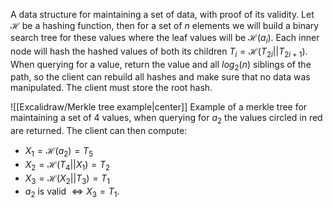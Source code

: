 A data structure for maintaining a set of data, with proof of its validity.
Let $\mathcal{H}$ be a hashing function, then for a set of $n$ elements we will build a binary search tree for these values where the leaf values will be $\mathcal{H}(a_i)$.
Each inner node will hash the hashed values of both its children $T_i = \mathcal{H}(T_{2i} || T_{2i+1})$.
When querying for a value, return the value and all $log_2(n)$ siblings of the path, so the client can rebuild all hashes and make sure that no data was manipulated.
The client must store the root hash.

![[Excalidraw/Merkle tree example|center]]
Example of a merkle tree for maintaining a set of 4 values, when querying for $a_2$ the values circled in red are returned.
The client can then compute:
- $X_1=\mathcal{H}(a_2) = T_5$
- $X_2 = \mathcal{H}(T_4||X_1) = T_2$
- $X_3 = \mathcal{H}(X_2||T_3)=T_1$
- $a_2$ is valid $\iff X_3 = T_1$.
